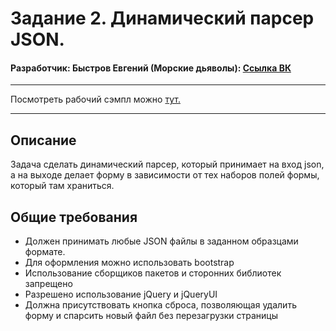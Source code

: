 # Задание 2. Динамический парсер JSON.

#### Разработчик: Быстров Евгений (Морские дьяволы): [Ссылка ВК](https://vk.com/bystroveugene)

***
Посмотреть рабочий сэмпл можно [тут.](https://euge-huge.github.io/jsonParser/index.html)
***

## **Описание**
Задача сделать динамический парсер, который принимает на вход json, а на выходе делает форму в зависимости от тех наборов полей формы, который там храниться. 

## **Общие требования**

- Должен принимать любые JSON файлы в заданном образцами формате.
- Для оформления можно использовать bootstrap
- Использование сборщиков пакетов и сторонних библиотек запрещено
- Разрешено использование jQuery и jQueryUI
- Должна присутствовать кнопка сброса, позволяющая удалить форму и спарсить новый файл без перезагрузки страницы
